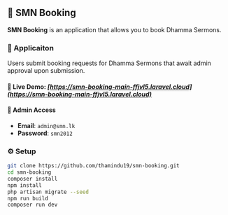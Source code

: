 ## 📅 SMN Booking
**SMN Booking** is an application that allows you to book Dhamma Sermons.

### 🚀 Applicaiton 
Users submit booking requests for Dhamma Sermons that await admin approval upon submission.
#### 🔗 Live Demo: *[https://smn-booking-main-ffjvl5.laravel.cloud](https://smn-booking-main-ffjvl5.laravel.cloud)*
#### 👤 Admin Access
- **Email**: `admin@smn.lk`
- **Password**: `smn2012`

### ⚙️ Setup
```bash
git clone https://github.com/thamindu19/smn-booking.git
cd smn-booking
composer install
npm install
php artisan migrate --seed
npm run build
composer run dev
```
